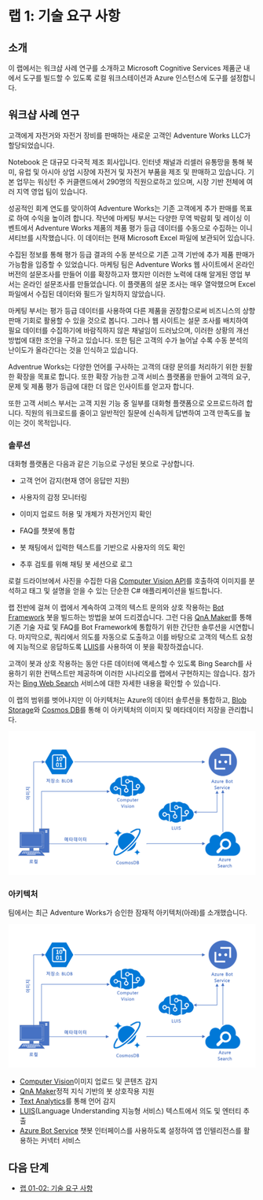 ﻿# 랩 1: 기술 요구 사항

## 소개

이 랩에서는 워크샵 사례 연구를 소개하고 Microsoft Cognitive Services 제품군 내에서 도구를 빌드할 수 있도록 로컬 워크스테이션과 Azure 인스턴스에 도구를 설정합니다.

## 워크샵 사례 연구

고객에게 자전거와 자전거 장비를 판매하는 새로운 고객인 Adventure Works LLC가 할당되었습니다.

Notebook 은 대규모 다국적 제조 회사입니다. 인터넷 채널과 리셀러 유통망을 통해 북미, 유럽 및 아시아 상업 시장에 자전거 및 자전거 부품을 제조 및 판매하고 있습니다. 기본 업무는 워싱턴 주 커클랜드에서 290명의 직원으로하고 있으며, 시장 기반 전체에 여러 지역 영업 팀이 있습니다.

성공적인 회계 연도를 맞이하여 Adventure Works는 기존 고객에게 추가 판매를 목표로 하여 수익을 높이려 합니다. 작년에 마케팅 부서는 다양한 무역 박람회 및 레이싱 이벤트에서 Adventure Works 제품의 제품 평가 등급 데이터를 수동으로 수집하는 이니셔티브를 시작했습니다. 이 데이터는 현재 Microsoft Excel 파일에 보관되어 있습니다.

수집된 정보를 통해 평가 등급 결과의 수동 분석으로 기존 고객 기반에 추가 제품 판매가 가능함을 입증할 수 있었습니다. 마케팅 팀은 Adventure Works 웹 사이트에서 온라인 버전의 설문조사를 만들어 이를 확장하고자 했지만 이러한 노력에 대해 알게된 영업 부서는 온라인 설문조사를 만들었습니다. 이 플랫폼의 설문 조사는 매우 열악했으며 Excel 파일에서 수집된 데이터와 필드가 일치하지 않았습니다.

마케팅 부서는 평가 등급 데이터를 사용하여 다른 제품을 권장함으로써 비즈니스의 상향 판매 기회로 활용할 수 있을 것으로 봅니다. 그러나 웹 사이트는 설문 조사를 배치하여 필요 데이터를 수집하기에 바람직하지 않은 채널임이 드러났으며, 이러한 상황의 개선 방법에 대한 조언을 구하고 있습니다. 또한 팀은 고객의 수가 늘어날 수록 수동 분석의 난이도가 올라간다는 것을 인식하고 있습니다.

 Adventrue Works는 다양한 언어를 구사하는 고객의 대량 문의를 처리하기 위한 원활한 확장을 목표로 합니다. 또한 확장 가능한 고객 서비스 플랫폼을 만들어 고객의 요구, 문제 및 제품 평가 등급에 대한 더 많은 인사이트를 얻고자 합니다.

또한 고객 서비스 부서는 고객 지원 기능 중 일부를 대화형 플랫폼으로 오프로드하려 합니다. 직원의 워크로드를 줄이고 일반적인 질문에 신속하게 답변하여 고객 만족도를 높이는 것이 목적입니다.

### 솔루션

대화형 플랫폼은 다음과 같은 기능으로 구성된 봇으로 구상합니다.

- 고객 언어 감지(현재 영어 응답만 지원)

- 사용자의 감정 모니터링

- 이미지 업로드 허용 및 개체가 자전거인지 확인

- FAQ를 챗봇에 통합

- 봇 채팅에서 입력한 텍스트를 기반으로 사용자의 의도 확인

- 추후 검토를 위해 채팅 봇 세션으로 로그

로컬 드라이브에서 사진을 수집한 다음 [Computer Vision API](https://www.microsoft.com/cognitive-services/ko-kr/computer-vision-api)를 호출하여 이미지를 분석하고 태그 및 설명을 얻을 수 있는 단순한 C# 애플리케이션을 빌드합니다.

랩 전반에 걸쳐 이 랩에서 계속하여 고객의 텍스트 문의와 상호 작용하는 [Bot Framework](https://dev.botframework.com/) 봇을 빌드하는 방법을 보여 드리겠습니다. 그런 다음 [QnA Maker](https://docs.microsoft.com/ko-kr/azure/cognitive-services/qnamaker/overview/overview)를 통해 기존 기술 자료 및 FAQ를 Bot Framework에 통합하기 위한 간단한 솔루션을 시연합니다. 마지막으로, 쿼리에서 의도를 자동으로 도출하고 이를 바탕으로 고객의 텍스트 요청에 지능적으로 응답하도록 [LUIS](https://www.microsoft.com/cognitive-services/ko-kr/language-understanding-intelligent-service-luis)를 사용하여 이 봇을 확장하겠습니다.

고객이 봇과 상호 작용하는 동안 다른 데이터에 액세스할 수 있도록 Bing Search를 사용하기 위한 컨텍스트만 제공하며 이러한 시나리오를 랩에서 구현하지는 않습니다. 참가자는 [Bing Web Search](https://azure.microsoft.com/ko-kr/services/cognitive-services/directory/search/) 서비스에 대한 자세한 내용을 확인할 수 있습니다.

이 랩의 범위를 벗어나지만 이 아키텍처는 Azure의 데이터 솔루션을 통합하고, [Blob Storage](https://docs.microsoft.com/ko-kr/azure/storage/storage-dotnet-how-to-use-blobs)와 [Cosmos DB](https://azure.microsoft.com/ko-kr/services/cosmos-db/)를 통해 이 아키텍처의 이미지 및 메타데이터 저장을 관리합니다.

![아키텍처 다이어그램](../images/AI_Immersion_Arch.png)

### 아키텍처

팀에서는 최근 Adventure Works가 승인한 잠재적 아키텍처(아래)를 소개했습니다.

![아키텍처](../images/AI_Immersion_Arch.png)

- [Computer Vision](https://azure.microsoft.com/ko-kr/services/cognitive-services/computer-vision/)이미지 업로드 및 콘텐츠 감지
- [QnA Maker](https://azure.microsoft.com/ko-kr/services/cognitive-services/qna-maker/)정적 지식 기반의 봇 상호작용 지원
- [Text Analytics](https://azure.microsoft.com/ko-kr/services/cognitive-services/text-analytics/)를 통해 언어 감지
- [LUIS](https://docs.microsoft.com/ko-kr/azure/cognitive-services/LUIS/Home)(Language Understanding 지능형 서비스)
텍스트에서 의도 및 엔터티 추출
- [Azure Bot Service](https://azure.microsoft.com/ko-kr/services/bot-service/) 챗봇 인터페이스를 사용하도록 설정하여 앱 인텔리전스를 활용하는 커넥터 서비스

## 다음 단계

- [랩 01-02: 기술 요구 사항](02-Technical_Requirements.md)